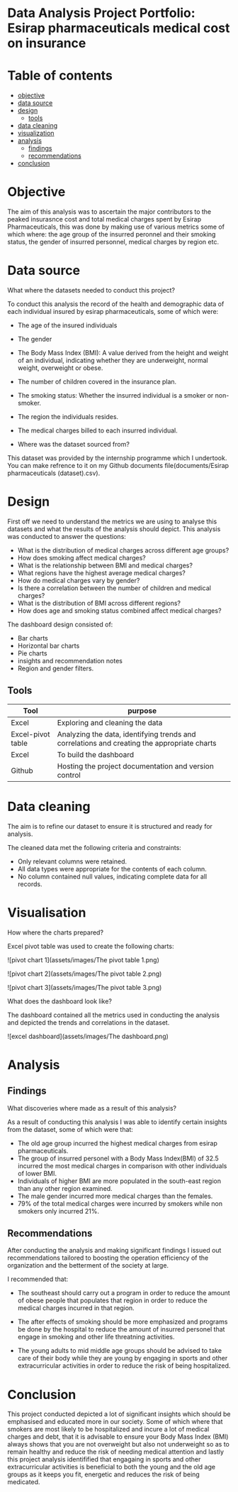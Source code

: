 # Data Analysis Project Portfolio: Esirap pharmaceuticals medical cost on insurance 


# Table of contents

- [objective](#objective)
- [data source](#datasource)
- [design](#design)
  - [tools](#tools)
- [data cleaning](#datacleaning)
- [visualization](#visualization)
- [analysis](#analysis)
  - [findings](#findings)
  - [recommendations](#recommendations)
- [conclusion](#conclusion)


# Objective 

The aim of this analysis was to ascertain the major contributors to the peaked insurasnce cost and total medical charges spent by Esirap Pharmaceuticals, this was done by making use of various metrics some of which where: the age group of the insurred peronnel and their smoking status, the gender of insurred personnel, medical charges by region etc.


# Data source

What where the datasets needed to conduct this project?

To conduct this analysis the record of the health and demographic data of each individual insured by esirap pharmaceuticals, some of which were:

- The age of the insured individuals
- The gender
- The Body Mass Index (BMI): A value derived from the height and weight of an individual, indicating whether they are underweight, normal weight, overweight or obese.
- The number of children covered in the insurance plan.
- The smoking status: Whether the insurred individual is a smoker or non-smoker.
- The region the individuals resides.
- The medical charges billed to each insurred individual.

- Where was the dataset sourced from?

This dataset was provided by the internship programme which I undertook. You can make refrence to it on my Github documents file(documents/Esirap pharmaceuticals (dataset).csv).

# Design

First off we need to understand the metrics we are using to analyse this datasets and what the results of the analysis should depict. This analysis was conducted to answer the questions:

- What is the distribution of medical charges across different age groups?
- How does smoking affect medical charges?
- What is the relationship between BMI and medical charges?
- What regions have the highest average medical charges?
- How do medical charges vary by gender?
- Is there a correlation between the number of children and medical charges?
- What is the distribution of BMI across different regions?
- How does age and smoking status combined affect medical charges?

The dashboard design consisted of:

- Bar charts
- Horizontal bar charts
- Pie charts
- insights and recommendation notes
- Region and gender filters.

## Tools

|Tool | purpose |
|--- | ---|
|Excel | Exploring and cleaning the data |
|Excel-pivot table | Analyzing the data, identifying trends and correlations and creating the appropriate charts |
|Excel | To build the dashboard |
|Github | Hosting the project documentation and version control |

# Data cleaning 

The aim is to refine our dataset to ensure it is structured and ready for analysis. 

The cleaned data met the following criteria and constraints:

- Only relevant columns were retained.
- All data types were appropriate for the contents of each column.
- No column contained null values, indicating complete data for all records.

# Visualisation

How where the charts prepared?

Excel pivot table was used to create the following charts:



![pivot chart 1](assets/images/The pivot table 1.png)





![pivot chart 2](assets/images/The pivot table 2.png)




![pivot chart 3](assets/images/The pivot table 3.png)





What does the dashboard look like?

The dashboard contained all the metrics used in conducting the analysis and depicted the trends and correlations in the dataset.


![excel dashboard](assets/images/The dashboard.png)


# Analysis

## Findings 

What discoveries where made as a result of this analysis?

As a result of conducting this analysis I was able to identify certain insights from the dataset, some of which were that:

- The old age group incurred the highest medical charges from esirap pharmaceuticals.
- The group of insurred personel with a Body Mass Index(BMI) of 32.5 incurred the most medical charges in comparison with other individuals of lower BMI.
- Individuals of higher BMI are more populated in the south-east region than any other region examined.
- The male gender incurred more medical charges than the females.
- 79% of the total medical charges were incurred by smokers while non smokers only incurred 21%.
  

## Recommendations

After conducting the analysis and making significant findings I issued out recommendations tailored to boosting the operation efficiency of the organization and the betterment of the society at large. 

I recommended that:

- The southeast should carry out a program in order to reduce the amount of obese people that populates that region in order to reduce the medical charges incurred in that region.

- The after effects of smoking should be more emphasized and programs be done by the hospital to reduce the amount of insurred personel that engage in smoking and other life threatning activities.

- The young adults to mid middle age groups should be advised to take care of their body while they are young by engaging in sports and other extracurricular activities in order to reduce the risk of being hospitalized.


# Conclusion

This project conducted depicted a lot of significant insights which should be emphasised and educated more in our society. Some of which where that smokers are most likely to be hospitalized and incure a lot of medical charges and debt, that it is advisable to ensure your Body Mass Index (BMI) always shows that you are not overweight but also not underweight so as to remain healthy and reduce the risk of needing medical attention and lastly this project analysis identifified that engagaing in sports and other extracurricular activities is beneficial to both the young and the old age groups as it keeps you fit, energetic and reduces the risk of being medicated. 


